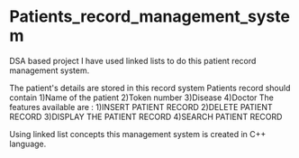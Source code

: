# Patients_record_management_system


   DSA based project
     I have used linked lists to do this patient record management system.
 
The patient's details are stored in this record system
Patients record should contain 
1)Name of the patient
2)Token number
3)Disease
4)Doctor
The features available are :
1)INSERT PATIENT RECORD
2)DELETE PATIENT RECORD
3)DISPLAY THE PATIENT RECORD
4)SEARCH PATIENT RECORD

 Using linked list concepts this management system is created in C++ language.
